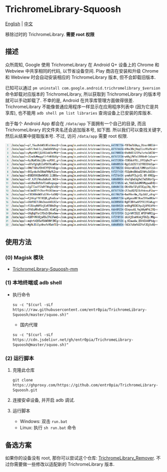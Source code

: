 # TrichromeLibrary-Squoosh

[English](https://github.com/entr0pia/TrichromeLibrary-Squoosh#readme) | [中文](https://github.com/entr0pia/TrichromeLibrary-Squoosh/blob/master/README_ZH.md)

移除过时的 TrichromeLibrary. **需要 root 权限**

## 描述

众所周知, Google 使用 TrichromeLibrary 在 Android Q+ 设备上的 Chrome 和 Webview 中共享相同的代码, 以节省设备空间. Play 商店在安装和升级 Chrome 和 Webview 时会自动安装相应的 TrichromeLibrary 版本, 但不会卸载旧版本. 

已知可以通过 ```pm uninstall com.google.android.trichromelibrary_$version``` 命令卸载对应版本的 TrichromeLibrary, 所以获取到 TrichromeLibrary 的版本号就可以手动卸载了. 不幸的是, Android 在共享库管理方面做得很差. TrichromeLibrary 不能像普通应用程序一样显示在应用程序列表中 (因为它是共享库), 也不能用 ```adb shell pm list libraries``` 查询设备上已安装的库版本.

由于每个 Android App 都会在 ```/data/app``` 下面拥有一个自己的目录, 而且 TrichromeLibrary 的文件夹名还会追加版本号, 如下图. 所以我们可以查找关键字, 然后从结果中提取版本号. 不过, 访问 ```/data/app``` 需要 root 权限.

![TrichromeLibrary 目录](imgs/trichrome_libs.jpg)
## 使用方法

### (0) Magisk 模块

- [TrichromeLibrary-Squoosh-mm](https://github.com/entr0pia/TrichromeLibrary-Squoosh-mm)

### (1) 本地终端或 adb shell

- 执行命令

    ```shell
    su -c "$(curl -sLf https://raw.githubusercontent.com/entr0pia/TrichromeLibrary-Squoosh/master/squoo.sh)"
    ```

    - 国内代理
    
    ```shell
    su -c "$(curl -sLf https://cdn.jsdelivr.net/gh/entr0pia/TrichromeLibrary-Squoosh@master/squoo.sh)"
    ```

### (2) 运行脚本

1. 克隆此仓库

    ```shell
    git clone https://ghproxy.com/https://github.com/entr0pia/TrichromeLibrary-Squoosh.git
    ```

2. 连接安卓设备, 并开启 adb 调试.
3. 运行脚本

    - Windows: 双击 ```run.bat```
    - Linux: 执行 ```sh run.bat``` 命令

## 备选方案

如果你的设备没有 root, 那你可以尝试这个仓库: [TrichromeLibrary_Remover](https://github.com/Undefined-User/TrichromeLibrary_Remover). 不过你需要做一些修改以适配新的 TrichromeLibrary 版本.